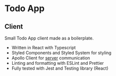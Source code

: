 # Todo App

## Client

Small Todo App client made as a boilerplate.

- Written in React with Typescript
- Styled Components and Styled System for styling
- Apollo Client for [server](https://github.com/3askaal/todo-server) communication
- Linting and formatting with ESLint and Prettier
- Fully tested with Jest and Testing library (React)
